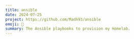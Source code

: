 ```yaml
---
title: ansible
date: 2024-07-25
project: https://github.com/Madh93/ansible
emoji: 🤖
summary: The Ansible playbooks to provision my Homelab.
---
```

